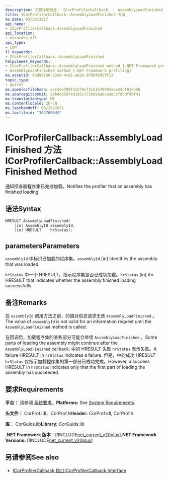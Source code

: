 ```yaml
---
description: 了解详细信息： ICorProfilerCallback：： AssemblyLoadFinished 方法
title: ICorProfilerCallback::AssemblyLoadFinished 方法
ms.date: 03/30/2017
api_name:
- ICorProfilerCallback.AssemblyLoadFinished
api_location:
- mscorwks.dll
api_type:
- COM
f1_keywords:
- ICorProfilerCallback::AssemblyLoadFinished
helpviewer_keywords:
- ICorProfilerCallback::AssemblyLoadFinished method [.NET Framework profiling]
- AssemblyLoadFinished method [.NET Framework profiling]
ms.assetid: 86d98f39-52e6-4c61-a625-9760f695ff12
topic_type:
- apiref
ms.openlocfilehash: accddef08f3cb76ef2cb1b70993aee24cf83ae50
ms.sourcegitcommit: 20b4565974d185c7716656a6c63e3cfdbdf4bf41
ms.translationtype: MT
ms.contentlocale: zh-CN
ms.lasthandoff: 03/20/2021
ms.locfileid: "104760649"
---
```

# <a name="icorprofilercallbackassemblyloadfinished-method"></a><span data-ttu-id="ffa63-103">ICorProfilerCallback::AssemblyLoadFinished 方法</span><span class="sxs-lookup"><span data-stu-id="ffa63-103">ICorProfilerCallback::AssemblyLoadFinished Method</span></span>

<span data-ttu-id="ffa63-104">通知探查器程序集已完成加载。</span><span class="sxs-lookup"><span data-stu-id="ffa63-104">Notifies the profiler that an assembly has finished loading.</span></span>  
  
## <a name="syntax"></a><span data-ttu-id="ffa63-105">语法</span><span class="sxs-lookup"><span data-stu-id="ffa63-105">Syntax</span></span>  
  
```cpp  
HRESULT AssemblyLoadFinished(  
    [in] AssemblyID assemblyId,  
    [in] HRESULT    hrStatus);  
```  
  
## <a name="parameters"></a><span data-ttu-id="ffa63-106">parameters</span><span class="sxs-lookup"><span data-stu-id="ffa63-106">Parameters</span></span>

<span data-ttu-id="ffa63-107">`assemblyId` 中标识已加载的程序集。</span><span class="sxs-lookup"><span data-stu-id="ffa63-107">`assemblyId` [in] Identifies the assembly that was loaded.</span></span>

<span data-ttu-id="ffa63-108">`hrStatus` 中一个 HRESULT，指示程序集是否已成功加载。</span><span class="sxs-lookup"><span data-stu-id="ffa63-108">`hrStatus` [in] An HRESULT that indicates whether the assembly finished loading successfully.</span></span>

## <a name="remarks"></a><span data-ttu-id="ffa63-109">备注</span><span class="sxs-lookup"><span data-stu-id="ffa63-109">Remarks</span></span>  

 <span data-ttu-id="ffa63-110">在 `assemblyId` 调用方法之前，的值对信息请求无效 `AssemblyLoadFinished` 。</span><span class="sxs-lookup"><span data-stu-id="ffa63-110">The value of `assemblyId` is not valid for an information request until the `AssemblyLoadFinished` method is called.</span></span>  
  
 <span data-ttu-id="ffa63-111">在回调后，加载程序集的某些部分可能会继续 `AssemblyLoadFinished` 。</span><span class="sxs-lookup"><span data-stu-id="ffa63-111">Some parts of loading the assembly might continue after the `AssemblyLoadFinished` callback.</span></span> <span data-ttu-id="ffa63-112">中的 HRESULT 失败 `hrStatus` 表示失败。</span><span class="sxs-lookup"><span data-stu-id="ffa63-112">A failure HRESULT in `hrStatus` indicates a failure.</span></span> <span data-ttu-id="ffa63-113">但是，中的成功 HRESULT `hrStatus` 仅指示加载程序集的第一部分已成功完成。</span><span class="sxs-lookup"><span data-stu-id="ffa63-113">However, a success HRESULT in `hrStatus` indicates only that the first part of loading the assembly has succeeded.</span></span>  
  
## <a name="requirements"></a><span data-ttu-id="ffa63-114">要求</span><span class="sxs-lookup"><span data-stu-id="ffa63-114">Requirements</span></span>  

 <span data-ttu-id="ffa63-115">**平台：** 请参阅 [系统要求](../../get-started/system-requirements.md)。</span><span class="sxs-lookup"><span data-stu-id="ffa63-115">**Platforms:** See [System Requirements](../../get-started/system-requirements.md).</span></span>  
  
 <span data-ttu-id="ffa63-116">**头文件：** CorProf.idl、CorProf.h</span><span class="sxs-lookup"><span data-stu-id="ffa63-116">**Header:** CorProf.idl, CorProf.h</span></span>  
  
 <span data-ttu-id="ffa63-117">**库：** CorGuids.lib</span><span class="sxs-lookup"><span data-stu-id="ffa63-117">**Library:** CorGuids.lib</span></span>  
  
 <span data-ttu-id="ffa63-118">**.NET Framework 版本：**[!INCLUDE[net_current_v20plus](../../../../includes/net-current-v20plus-md.md)]</span><span class="sxs-lookup"><span data-stu-id="ffa63-118">**.NET Framework Versions:** [!INCLUDE[net_current_v20plus](../../../../includes/net-current-v20plus-md.md)]</span></span>  
  
## <a name="see-also"></a><span data-ttu-id="ffa63-119">另请参阅</span><span class="sxs-lookup"><span data-stu-id="ffa63-119">See also</span></span>

- [<span data-ttu-id="ffa63-120">ICorProfilerCallback 接口</span><span class="sxs-lookup"><span data-stu-id="ffa63-120">ICorProfilerCallback Interface</span></span>](icorprofilercallback-interface.md)
